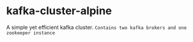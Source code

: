 # kafka-cluster-alpine
A simple yet efficient kafka cluster. `Contains two kafka brokers and one zookeeper instance`
